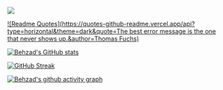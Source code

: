 ![](https://komarev.com/ghpvc/?username=behzadsp&color=green)

[![Readme Quotes](https://quotes-github-readme.vercel.app/api?type=horizontal&theme=dark&quote=The best error message is the one that never shows up.&author=Thomas Fuchs)](https://github.com/piyushsuthar/github-readme-quotes)

[![Behzad's GitHub stats](https://github-readme-stats.vercel.app/api?username=behzadsp&theme=gotham&show_icons=true&count_private=true)](https://github.com/anuraghazra/github-readme-stats)

[![GitHub Streak](https://streak-stats.demolab.com/?user=behzadsp&theme=dark)](https://git.io/streak-stats)

[![Behzad's github activity graph](https://github-readme-activity-graph.cyclic.app/graph?username=behzadsp&theme=react-dark)](https://github.com/ashutosh00710/github-readme-activity-graph)
